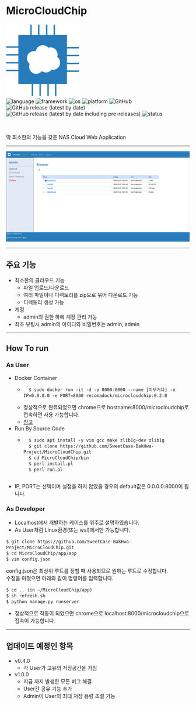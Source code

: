 # MicroCloudChip
<img src="app/static/app/img/logo.png" width="200"><br>
![language](https://img.shields.io/badge/python-3.9.0-blue?style=flat-square)
![framework](https://img.shields.io/badge/django-3.1.4-yellowgreen?style=flat-square)
![os](https://img.shields.io/badge/OS-Debian-blueviolet?style=flat-square)
![platform](https://img.shields.io/badge/platform-Docker-informational?style=flat-square)
![GitHub](https://img.shields.io/github/license/SweetCase-BakHwa-Project/MicroCloudChip?style=flat-square)<br>
![GitHub release (latest by date)](https://img.shields.io/github/v/release/SweetCase-BakHwa-Project/MicroCloudChip?style=flat-square)
![GitHub release (latest by date including pre-releases)](https://img.shields.io/github/v/release/SweetCase-BakHwa-Project/MicroCloudChip?include_prereleases&label=pre-release&style=flat-square)
![status](https://img.shields.io/badge/status-Alpha1-important?style=flat-square)

<br>

딱 최소한의 기능을 갖춘 NAS Cloud Web Application
* * *
![example](example.PNG)
* * *
## 주요 기능
* 최소한의 클라우드 기능
    * 파일 업로드/다운로드
    * 여러 파일이나 디렉토리를 zip으로 묶어 다운로드 가능
    * 디렉토리 생성 가능
* 계정
    * admin의 권한 하에 계정 관리 가능
* 최초 부팅시 admin의 아이디와 비밀번호는 admin, admin
* * *
## How To run
### As User 
* Docker Container
    * ```shell
        $ sudo docker run -it -d -p 8000:8000 --name [아무거나] -e IP=0.0.0.0 -e PORT=8000 recomadock/microcloudchip:0.2.0
        ```
    * 정상적으로 완료되었으면 chrome으로 hostname:8000/microcloudchip로 접속하면 사용 가능합니다.
    * [참고](https://hub.docker.com/r/recomadock/microcloudchip/tags?page=1&ordering=last_updated)
* Run By Source Code 
    * ```shell
        $ sudo apt install -y vim gcc make zlib1g-dev zlib1g
        $ git clone https://github.com/SweetCase-BakHwa-Project/MicroCloudChip.git
        $ cd MicroCloudChip/bin
        $ perl install.pl
        $ perl run.pl
    ```

* IP, PORT는 선택이며 설정을 하지 않았을 경우의 default값은 0.0.0.0:8000이 됩니다.
### As Developer
* Localhost에서 개발하는 케이스를 위주로 설명하였습니다.
* As User처럼 Linux환경(또는 wsl)에서만 가능합니다.
```shell
$ git clone https://github.com/SweetCase-BakHwa-Project/MicroCloudChip.git
$ cd MicroCloudChip/app/app
$ vim config.json
```
 config.json은 최상위 루트를 정할 때 사용되므로 원하는 루트로 수정합니다.
 <br>수정을 마쳤으면 아래와 같이 명령어를 입력합니다.
```shell
$ cd .. (in ~/MicroCloudChip/app)
$ sh refresh.sh
$ python manage.py runserver
```
* 정상적으로 작동이 되었으면 chrome으로 localhost:8000/microcloudchip으로 접속이 가능합니다.
* * *
## 업데이트 예정인 항목
* v0.4.0
   * 각 User가 고유의 저장공간을 가짐
* v1.0.0
   * 지금 까지 발생한 모든 버그 해결
   * User간 공유 기능 추가
   * Admin이 User의 최대 저장 용량 조절 가능
